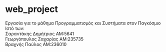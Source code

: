 # web_project
Εργασία για το μάθημα Προγραμματισμός και Συστήματα στον Παγκόσμιο Ιστό των:<br/>
Σαραντάκης Δημήτριος AM:5641<br/>
Γεωργόπουλος Ζαχαρίας AM:235735<br/>
Βραχνής Παύλος AM:236010
